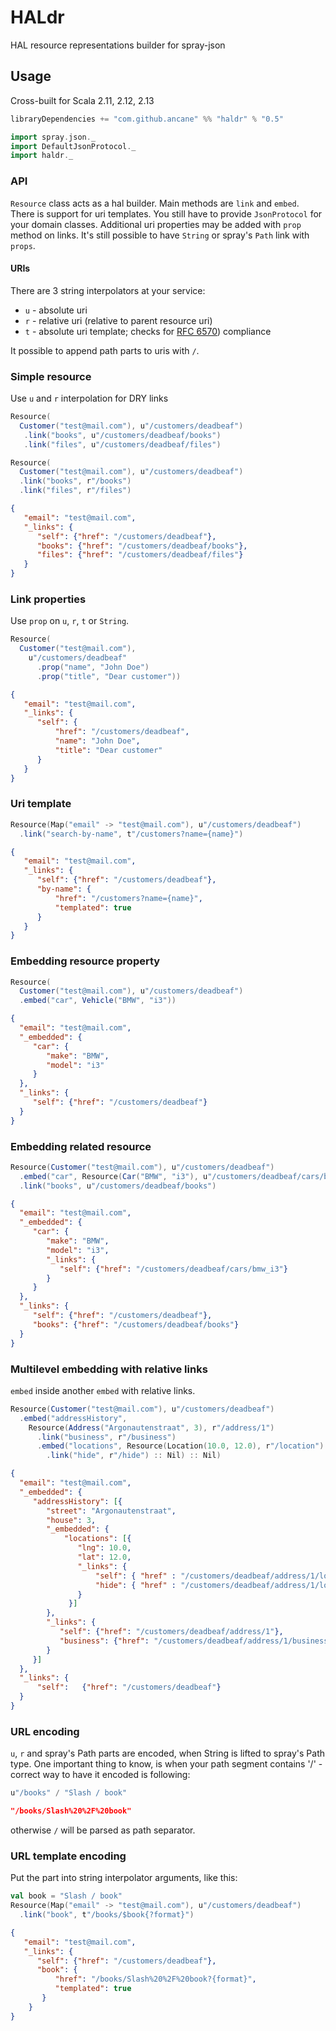 # HALdr #
HAL resource representations builder for spray-json

## Usage ##

Cross-built for Scala 2.11, 2.12, 2.13

```sbt
libraryDependencies += "com.github.ancane" %% "haldr" % "0.5"
```

```scala
import spray.json._
import DefaultJsonProtocol._
import haldr._
```

### API ###

`Resource` class acts as a hal builder. Main methods are `link` and `embed`.
There is support for uri templates.
You still have to provide `JsonProtocol` for your domain classes.
Additional uri properties may be added with `prop` method on links.
It's still possible to have `String` or spray's `Path` link with `props`.

#### URIs ####

There are 3 string interpolators at your service:

* `u` - absolute uri
* `r` - relative uri (relative to parent resource uri)
* `t` - absolute uri template; checks for [RFC 6570](https://tools.ietf.org/html/rfc6570)) compliance

It possible to append path parts to uris with `/`.

### Simple resource ###

Use `u` and `r` interpolation for DRY links

```scala
Resource(
  Customer("test@mail.com"), u"/customers/deadbeaf")
   .link("books", u"/customers/deadbeaf/books")
   .link("files", u"/customers/deadbeaf/files")
```
```scala
Resource(
  Customer("test@mail.com"), u"/customers/deadbeaf")
  .link("books", r"/books")
  .link("files", r"/files")
```

```json
{
   "email": "test@mail.com",
   "_links": {
      "self": {"href": "/customers/deadbeaf"},
      "books": {"href": "/customers/deadbeaf/books"},
      "files": {"href": "/customers/deadbeaf/files"}
   }
}
```

### Link properties ###

Use `prop` on `u`, `r`, `t` or `String`.

```scala
Resource(
  Customer("test@mail.com"),
    u"/customers/deadbeaf"
      .prop("name", "John Doe")
      .prop("title", "Dear customer"))
```

```json
{
   "email": "test@mail.com",
   "_links": {
      "self": {
          "href": "/customers/deadbeaf",
          "name": "John Doe",
          "title": "Dear customer"
      }
   }
}
```

### Uri template ###

```scala
Resource(Map("email" -> "test@mail.com"), u"/customers/deadbeaf")
  .link("search-by-name", t"/customers?name={name}")
```

```json
{
   "email": "test@mail.com",
   "_links": {
      "self": {"href": "/customers/deadbeaf"},
      "by-name": {
          "href": "/customers?name={name}",
          "templated": true
      }
   }
}
```

### Embedding resource property ###

```scala
Resource(
  Customer("test@mail.com"), u"/customers/deadbeaf")
  .embed("car", Vehicle("BMW", "i3"))
```

```json
{
  "email": "test@mail.com",
  "_embedded": {
     "car": {
        "make": "BMW",
        "model": "i3"
     }
  },
  "_links": {
     "self": {"href": "/customers/deadbeaf"}
  }
}
```

### Embedding related resource ###

```scala
Resource(Customer("test@mail.com"), u"/customers/deadbeaf")
  .embed("car", Resource(Car("BMW", "i3"), u"/customers/deadbeaf/cars/bmw_i3"))
  .link("books", u"/customers/deadbeaf/books")
```

```json
{
  "email": "test@mail.com",
  "_embedded": {
     "car": {
        "make": "BMW",
        "model": "i3",
        "_links": {
           "self": {"href": "/customers/deadbeaf/cars/bmw_i3"}
        }
     }
  },
  "_links": {
     "self": {"href": "/customers/deadbeaf"},
     "books": {"href": "/customers/deadbeaf/books"}
  }
}
```

### Multilevel embedding with relative links ###

`embed` inside another `embed` with relative links.

```scala
Resource(Customer("test@mail.com"), u"/customers/deadbeaf")
  .embed("addressHistory",
    Resource(Address("Argonautenstraat", 3), r"/address/1")
      .link("business", r"/business")
      .embed("locations", Resource(Location(10.0, 12.0), r"/location")
        .link("hide", r"/hide") :: Nil) :: Nil)
```

```json
{
  "email": "test@mail.com",
  "_embedded": {
     "addressHistory": [{
        "street": "Argonautenstraat",
        "house": 3,
        "_embedded": {
            "locations": [{
               "lng": 10.0,
               "lat": 12.0,
               "_links": {
                   "self": { "href" : "/customers/deadbeaf/address/1/location"},
                   "hide": { "href" : "/customers/deadbeaf/address/1/location/hide"}
               }
             }]
        },
        "_links": {
           "self": {"href": "/customers/deadbeaf/address/1"},
           "business": {"href": "/customers/deadbeaf/address/1/business"}
        }
     }]
  },
  "_links": {
      "self":   {"href": "/customers/deadbeaf"}
  }
}
```

### URL encoding ###

`u`, `r` and spray's Path parts are encoded, when String is lifted to spray's Path type.
One important thing to know, is when your path segment contains '/' - correct way to have it encoded is following:

```scala
u"/books" / "Slash / book"
```

```json
"/books/Slash%20%2F%20book"
```
otherwise `/` will be parsed as path separator.

### URL template encoding ###

Put the part into string interpolator arguments, like this:

```scala
val book = "Slash / book"
Resource(Map("email" -> "test@mail.com"), u"/customers/deadbeaf")
  .link("book", t"/books/$book{?format}")
```

```json
{
   "email": "test@mail.com",
   "_links": {
      "self": {"href": "/customers/deadbeaf"},
      "book": {
          "href": "/books/Slash%20%2F%20book?{format}",
          "templated": true
       }
    }
}
```
